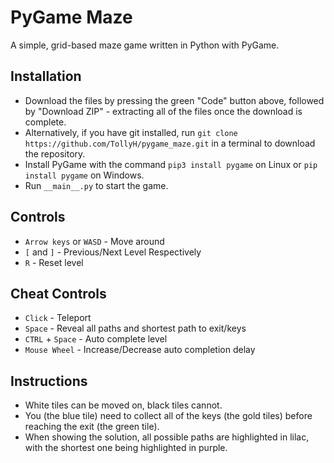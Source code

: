 # PyGame Maze

A simple, grid-based maze game written in Python with PyGame.

## Installation

- Download the files by pressing the green "Code" button above, followed by "Download ZIP" - extracting all of the files once the download is complete.
- Alternatively, if you have git installed, run `git clone https://github.com/TollyH/pygame_maze.git` in a terminal to download the repository.
- Install PyGame with the command `pip3 install pygame` on Linux or `pip install pygame` on Windows.
- Run `__main__.py` to start the game.

## Controls

- `Arrow keys` or `WASD` - Move around
- `[` and `]` - Previous/Next Level Respectively
- `R` - Reset level

## Cheat Controls

- `Click` - Teleport
- `Space` - Reveal all paths and shortest path to exit/keys
- `CTRL` + `Space` - Auto complete level
- `Mouse Wheel` - Increase/Decrease auto completion delay

## Instructions

- White tiles can be moved on, black tiles cannot.
- You (the blue tile) need to collect all of the keys (the gold tiles)
before reaching the exit (the green tile).
- When showing the solution, all possible paths are highlighted in lilac, with
the shortest one being highlighted in purple.
